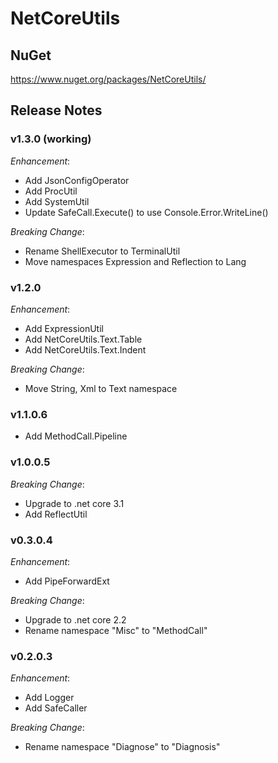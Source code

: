 # NetCoreUtils

## NuGet

https://www.nuget.org/packages/NetCoreUtils/

## Release Notes

### v1.3.0 (working)

*Enhancement*:

- Add JsonConfigOperator
- Add ProcUtil
- Add SystemUtil
- Update SafeCall.Execute() to use Console.Error.WriteLine()

*Breaking Change*:

- Rename ShellExecutor to TerminalUtil
- Move namespaces Expression and Reflection to Lang

### v1.2.0

*Enhancement*:

- Add ExpressionUtil
- Add NetCoreUtils.Text.Table
- Add NetCoreUtils.Text.Indent

*Breaking Change*:

- Move String, Xml to Text namespace

### v1.1.0.6

- Add MethodCall.Pipeline

### v1.0.0.5

*Breaking Change*:

- Upgrade to .net core 3.1
- Add ReflectUtil

### v0.3.0.4

*Enhancement*:

- Add PipeForwardExt

*Breaking Change*:

- Upgrade to .net core 2.2
- Rename namespace "Misc" to "MethodCall"

### v0.2.0.3

*Enhancement*:

- Add Logger
- Add SafeCaller

*Breaking Change*:

- Rename namespace "Diagnose" to "Diagnosis"
